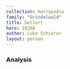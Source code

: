```yaml
---
collection: Harrypedia
family: "Grindelwald"
title: Gellert
hero: I0260
author: Luke Schierer
layout: person
---
```



### Analysis

